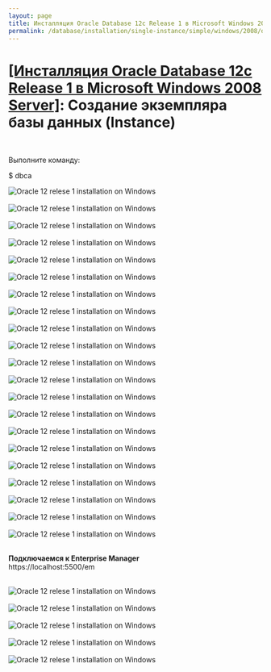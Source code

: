 ```yaml
---
layout: page
title: Инсталляция Oracle Database 12c Release 1 в Microsoft Windows 2008 Server
permalink: /database/installation/single-instance/simple/windows/2008/oracle/12.1/oracle-instance-creation/
---
```


# <a href="/database/installation/single-instance/simple/windows/2008/oracle/12.1/">[Инсталляция Oracle Database 12c Release 1 в Microsoft Windows 2008 Server]</a>: Создание экземпляра базы данных (Instance)

<br/>

Выполните команду:
<br/>

<div class="linuxCommand">
$ dbca
</div>




<img src="https://img.oracledba.net/database/windows/2008/oracle/12.1/install/instance/oracle12R1_database_instance_creation_01.png" border="0" alt="Oracle 12 relese 1 installation on Windows"><br/><br/>
<img src="https://img.oracledba.net/database/windows/2008/oracle/12.1/install/instance/oracle12R1_database_instance_creation_02.png" border="0" alt="Oracle 12 relese 1 installation on Windows"><br/><br/>
<img src="https://img.oracledba.net/database/windows/2008/oracle/12.1/install/instance/oracle12R1_database_instance_creation_03.png" border="0" alt="Oracle 12 relese 1 installation on Windows"><br/><br/>
<img src="https://img.oracledba.net/database/windows/2008/oracle/12.1/install/instance/oracle12R1_database_instance_creation_04.png" border="0" alt="Oracle 12 relese 1 installation on Windows"><br/><br/>
<img src="https://img.oracledba.net/database/windows/2008/oracle/12.1/install/instance/oracle12R1_database_instance_creation_05.png" border="0" alt="Oracle 12 relese 1 installation on Windows"><br/><br/>
<img src="https://img.oracledba.net/database/windows/2008/oracle/12.1/install/instance/oracle12R1_database_instance_creation_06.png" border="0" alt="Oracle 12 relese 1 installation on Windows"><br/><br/>
<img src="https://img.oracledba.net/database/windows/2008/oracle/12.1/install/instance/oracle12R1_database_instance_creation_07.png" border="0" alt="Oracle 12 relese 1 installation on Windows"><br/><br/>
<img src="https://img.oracledba.net/database/windows/2008/oracle/12.1/install/instance/oracle12R1_database_instance_creation_08.png" border="0" alt="Oracle 12 relese 1 installation on Windows"><br/><br/>
<img src="https://img.oracledba.net/database/windows/2008/oracle/12.1/install/instance/oracle12R1_database_instance_creation_09.png" border="0" alt="Oracle 12 relese 1 installation on Windows"><br/><br/>
<img src="https://img.oracledba.net/database/windows/2008/oracle/12.1/install/instance/oracle12R1_database_instance_creation_10.png" border="0" alt="Oracle 12 relese 1 installation on Windows"><br/><br/>
<img src="https://img.oracledba.net/database/windows/2008/oracle/12.1/install/instance/oracle12R1_database_instance_creation_11.png" border="0" alt="Oracle 12 relese 1 installation on Windows"><br/><br/>
<img src="https://img.oracledba.net/database/windows/2008/oracle/12.1/install/instance/oracle12R1_database_instance_creation_12.png" border="0" alt="Oracle 12 relese 1 installation on Windows"><br/><br/>
<img src="https://img.oracledba.net/database/windows/2008/oracle/12.1/install/instance/oracle12R1_database_instance_creation_13.png" border="0" alt="Oracle 12 relese 1 installation on Windows"><br/><br/>
<img src="https://img.oracledba.net/database/windows/2008/oracle/12.1/install/instance/oracle12R1_database_instance_creation_14.png" border="0" alt="Oracle 12 relese 1 installation on Windows"><br/><br/>
<img src="https://img.oracledba.net/database/windows/2008/oracle/12.1/install/instance/oracle12R1_database_instance_creation_15.png" border="0" alt="Oracle 12 relese 1 installation on Windows"><br/><br/>
<img src="https://img.oracledba.net/database/windows/2008/oracle/12.1/install/instance/oracle12R1_database_instance_creation_16.png" border="0" alt="Oracle 12 relese 1 installation on Windows"><br/><br/>
<img src="https://img.oracledba.net/database/windows/2008/oracle/12.1/install/instance/oracle12R1_database_instance_creation_17.png" border="0" alt="Oracle 12 relese 1 installation on Windows"><br/><br/>
<img src="https://img.oracledba.net/database/windows/2008/oracle/12.1/install/instance/oracle12R1_database_instance_creation_18.png" border="0" alt="Oracle 12 relese 1 installation on Windows"><br/><br/>
<img src="https://img.oracledba.net/database/windows/2008/oracle/12.1/install/instance/oracle12R1_database_instance_creation_19.png" border="0" alt="Oracle 12 relese 1 installation on Windows"><br/><br/>
<img src="https://img.oracledba.net/database/windows/2008/oracle/12.1/install/instance/oracle12R1_database_instance_creation_20.png" border="0" alt="Oracle 12 relese 1 installation on Windows"><br/><br/>
<img src="https://img.oracledba.net/database/windows/2008/oracle/12.1/install/instance/oracle12R1_database_instance_creation_21.png" border="0" alt="Oracle 12 relese 1 installation on Windows"><br/><br/>



<strong>Подключаемся к Enterprise Manager</strong><br/>
https://localhost:5500/em
<br/><br/>

<img src="https://img.oracledba.net/database/windows/2008/oracle/12.1/install/instance/oracle12R1_database_instance_creation_22.png" border="0" alt="Oracle 12 relese 1 installation on Windows"><br/><br/>
<img src="https://img.oracledba.net/database/windows/2008/oracle/12.1/install/instance/oracle12R1_database_instance_creation_23.png" border="0" alt="Oracle 12 relese 1 installation on Windows"><br/><br/>
<img src="https://img.oracledba.net/database/windows/2008/oracle/12.1/install/instance/oracle12R1_database_instance_creation_24.png" border="0" alt="Oracle 12 relese 1 installation on Windows"><br/><br/>
<img src="https://img.oracledba.net/database/windows/2008/oracle/12.1/install/instance/oracle12R1_database_instance_creation_25.png" border="0" alt="Oracle 12 relese 1 installation on Windows"><br/><br/>
<img src="https://img.oracledba.net/database/windows/2008/oracle/12.1/install/instance/oracle12R1_database_instance_creation_26.png" border="0" alt="Oracle 12 relese 1 installation on Windows"><br/><br/>
